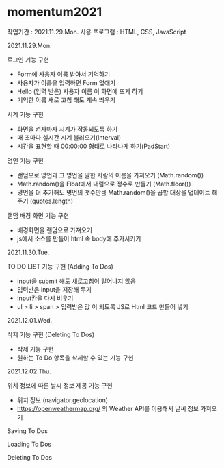 # momentum2021
 
 작업기간 : 2021.11.29.Mon.
 사용 프로그램 : HTML, CSS, JavaScript
 
 2021.11.29.Mon.
 
 로그인 기능 구현
  - Form에 사용자 이름 받아서 기억하기
  - 사용자가 이름을 입력하면 Form 없애기
  - Hello (입력 받은) 사용자 이름 이 화면에 뜨게 하기
  - 기억한 이름 새로 고침 해도 계속 띄우기 
 
 
 시계 기능 구현
  - 화면을 켜자마자 시계가 작동되도록 하기 
  - 매 초마다 실시간 시계 불러오기(Interval)
  - 시간을 표현할 때 00:00:00 형태로 나타나게 하기(PadStart)


 명언 기능 구현
  - 랜덤으로 명언과 그 명언을 말한 사람의 이름을 가져오기 (Math.random())
  - Math.random()을 Float에서 내림으로 정수로 만들기 (Math.floor())
  - 명언을 더 추가해도 명언의 갯수만큼 Math.random()을 곱할 대상을 업데이트 해주기 (quotes.length) 


 랜덤 배경 화면 기능 구현
  - 배경화면을 랜덤으로 가져오기
  - js에서 소스를 만들어 html 속 body에 추가시키기


 2021.11.30.Tue.

 TO DO LIST 기능 구현 (Adding To Dos)
  - input을 submit 해도 새로고침이 일어나지 않음
  - 입력받은 input을 저장해 두기
  - input칸을 다시 비우기
  - ul > li > span > 입력받은 값 이 되도록 JS로 Html 코드 만들어 넣기 

 2021.12.01.Wed.
 
 삭제 기능 구현 (Deleting To Dos)
  - 삭제 기능 구현
  - 원하는 To Do 항목을 삭제할 수 있는 기능 구현 
 

 
 2021.12.02.Thu.
 
 위치 정보에 따른 날씨 정보 제공 기능 구현
  - 위치 정보 (navigator.geolocation)
  - https://openweathermap.org/ 의 Weather API를 이용해서 날씨 정보 가져오기
  
  
 Saving To Dos
 
 Loading To Dos
 
 Deleting To Dos
